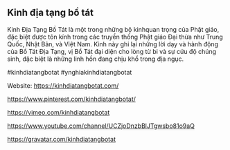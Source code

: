 ## Kinh địa tạng bồ tát

Kinh Địa Tạng Bồ Tát là một trong những bộ kinhquan trọng của Phật giáo, đặc biệt được tôn kính trong các truyền thống Phật giáo Đại thừa như Trung Quốc, Nhật Bản, và Việt Nam. Kinh này ghi lại những lời dạy và hành động của Bồ Tát Địa Tạng, vị Bồ Tát đại diện cho lòng từ bi và sự cứu độ chúng sinh, đặc biệt là những linh hồn đang chịu khổ trong địa ngục.

#kinhdiatangbotat #ynghiakinhdiatangbotat

Website: https://kinhdiatangbotat.com/

https://www.pinterest.com/kinhdiatangbotat/

https://vimeo.com/kinhdiatangbotat

https://www.youtube.com/channel/UCZjoDnzbBlJTgwsbo81o9aQ

https://gravatar.com/kinhdiatangbotat
